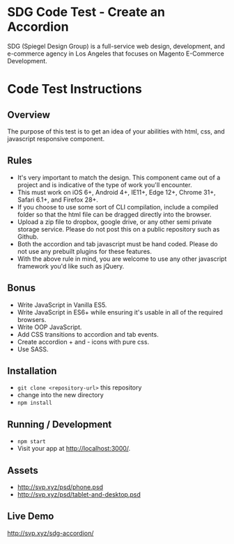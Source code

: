 # SDG Code Test - Create an Accordion 
SDG (Spiegel Design Group) is a full-service web design, development, and e-commerce agency in Los Angeles that focuses on Magento E-Commerce Development.

# Code Test Instructions
## Overview
The purpose of this test is to get an idea of your abilities with html, css, and javascript responsive component.

## Rules
* It's very important to match the design. This component came out of a project and is indicative of the type of work you'll encounter.
* This must work on iOS 6+, Android 4+, IE11+, Edge 12+, Chrome 31+, Safari 6.1+, and Firefox 28+.
* If you choose to use some sort of CLI compilation, include a compiled folder so that the html file can be dragged directly into the browser.
* Upload a zip file to dropbox, google drive, or any other semi private storage service. Please do not post this on a public repository such as Github.
* Both the accordion and tab javascript must be hand coded. Please do not use any prebuilt plugins for these features.
* With the above rule in mind, you are welcome to use any other javascript framework you'd like such as jQuery.

## Bonus
* Write JavaScript in Vanilla ES5.
* Write JavaScript in ES6+ while ensuring it's usable in all of the required browsers.
* Write OOP JavaScript.
* Add CSS transitions to accordion and tab events.
* Create accordion + and - icons with pure css.
* Use SASS.

## Installation

* `git clone <repository-url>` this repository
* change into the new directory
* `npm install`

## Running / Development

* `npm start`
* Visit your app at [http://localhost:3000/](http://localhost:3000).

## Assets
* http://svp.xyz/psd/phone.psd
* http://svp.xyz/psd/tablet-and-desktop.psd

## Live Demo
http://svp.xyz/sdg-accordion/
